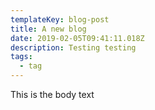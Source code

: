 ```yaml
---
templateKey: blog-post
title: A new blog
date: 2019-02-05T09:41:11.018Z
description: Testing testing
tags:
  - tag
---
```

This is the body text
